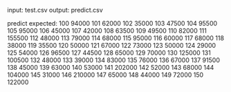 input: test.csv
output: predict.csv

predict expected:
100	94000
101	62000
102	35000
103	47500
104	95500
105	95000
106	45000
107	42000
108	63500
109	49500
110	82000
111	155500
112	48000
113	79000
114	68000
115	95000
116	60000
117	68000
118	38000
119	35500
120	50000
121	67000
122	73000
123	50000
124	29000
125	54000
126	96500
127	44500
128	65000
129	70000
130	125000
131	100500
132	48000
133	39000
134	83000
135	76000
136	67000
137	91500
138	45000
139	63000
140	53000
141	202000
142	52000
143	68000
144	104000
145	31000
146	210000
147	65000
148	44000
149	72000
150	122000

